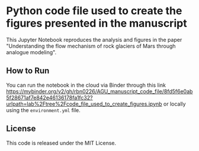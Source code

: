 # Python code file used to create the figures presented in the manuscript

This Jupyter Notebook reproduces the analysis and figures in the paper "Understanding the flow mechanism of rock glaciers of Mars through analogue modeling".

## How to Run
You can run the notebook in the cloud via Binder through this link
https://mybinder.org/v2/gh/rbn0226/AGU_manuscript_code_file/8fd5f6e0ab5f28671af7e842e46136178fa1fc32?urlpath=lab%2Ftree%2Fcode_file_used_to_create_figures.ipynb
 or locally using the `environment.yml` file.

## License
This code is released under the MIT License.
